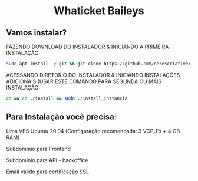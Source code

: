 <h1 align="center">Whaticket Baileys </h1>



## Vamos instalar?

FAZENDO DOWNLOAD DO INSTALADOR & INICIANDO A PRIMEIRA INSTALAÇÃO:

```bash
sudo apt install -y git && git clone https://github.com/nerescriative/Instalador_saas1.git install && sudo chmod -R 777 ./install && cd ./install && sudo ./install_primaria
```

ACESSANDO DIRETORIO DO INSTALADOR & INICIANDO INSTALAÇÕES ADICIONAIS (USAR ESTE COMANDO PARA SEGUNDA OU MAIS INSTALAÇÃO:
```bash
cd && cd ./install && sudo ./install_instancia
```


## Para Instalação você precisa:

Uma VPS Ubuntu 20.04 (Configuração recomendada: 3 VCPU's + 4 GB RAM)

Subdominio para Frontend

Subdominio para API - backoffice

Email válido para certificação SSL


 




